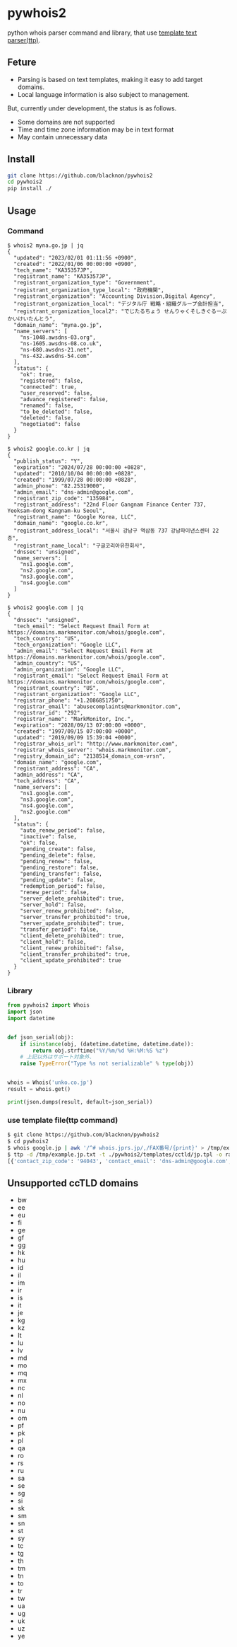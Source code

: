 pywhois2
===

python whois parser command and library, that use [template text parser(ttp)](https://github.com/dmulyalin/ttp).

## Feture

- Parsing is based on text templates, making it easy to add target domains.
- Local language information is also subject to management.

But, currently under development, the status is as follows.

- Some domains are not supported
- Time and time zone information may be in text format
- May contain unnecessary data

## Install

```bash
git clone https://github.com/blacknon/pywhois2
cd pywhois2
pip install ./
```

## Usage

### Command

```shell
$ whois2 myna.go.jp | jq
{
  "updated": "2023/02/01 01:11:56 +0900",
  "created": "2022/01/06 00:00:00 +0900",
  "tech_name": "KA35357JP",
  "registrant_name": "KA35357JP",
  "registrant_organization_type": "Government",
  "registrant_organization_type_local": "政府機関",
  "registrant_organization": "Accounting Division,Digital Agency",
  "registrant_organization_local": "デジタル庁 戦略・組織グループ会計担当",
  "registrant_organization_local2": "でじたるちょう せんりゃくそしきぐるーぷ かいけいたんとう",
  "domain_name": "myna.go.jp",
  "name_servers": [
    "ns-1048.awsdns-03.org",
    "ns-1605.awsdns-08.co.uk",
    "ns-680.awsdns-21.net",
    "ns-432.awsdns-54.com"
  ],
  "status": {
    "ok": true,
    "registered": false,
    "connected": true,
    "user_reserved": false,
    "advance_registered": false,
    "renamed": false,
    "to_be_deleted": false,
    "deleted": false,
    "negotiated": false
  }
}

$ whois2 google.co.kr | jq
{
  "publish_status": "Y",
  "expiration": "2024/07/28 00:00:00 +0828",
  "updated": "2010/10/04 00:00:00 +0828",
  "created": "1999/07/28 00:00:00 +0828",
  "admin_phone": "82.25319000",
  "admin_email": "dns-admin@google.com",
  "registrant_zip_code": "135984",
  "registrant_address": "22nd Floor Gangnam Finance Center 737, Yeoksam-dong Kangnam-ku Seoul",
  "registrant_name": "Google Korea, LLC",
  "domain_name": "google.co.kr",
  "registrant_address_local": "서울시 강남구 역삼동 737 강남파이낸스센터 22층",
  "registrant_name_local": "구글코리아유한회사",
  "dnssec": "unsigned",
  "name_servers": [
    "ns1.google.com",
    "ns2.google.com",
    "ns3.google.com",
    "ns4.google.com"
  ]
}

$ whois2 google.com | jq
{
  "dnssec": "unsigned",
  "tech_email": "Select Request Email Form at https://domains.markmonitor.com/whois/google.com",
  "tech_country": "US",
  "tech_organization": "Google LLC",
  "admin_email": "Select Request Email Form at https://domains.markmonitor.com/whois/google.com",
  "admin_country": "US",
  "admin_organization": "Google LLC",
  "registrant_email": "Select Request Email Form at https://domains.markmonitor.com/whois/google.com",
  "registrant_country": "US",
  "registrant_organization": "Google LLC",
  "registrar_phone": "+1.2086851750",
  "registrar_email": "abusecomplaints@markmonitor.com",
  "registrar_id": "292",
  "registrar_name": "MarkMonitor, Inc.",
  "expiration": "2028/09/13 07:00:00 +0000",
  "created": "1997/09/15 07:00:00 +0000",
  "updated": "2019/09/09 15:39:04 +0000",
  "registrar_whois_url": "http://www.markmonitor.com",
  "registrar_whois_server": "whois.markmonitor.com",
  "registry_domain_id": "2138514_domain_com-vrsn",
  "domain_name": "google.com",
  "registrant_address": "CA",
  "admin_address": "CA",
  "tech_address": "CA",
  "name_servers": [
    "ns1.google.com",
    "ns3.google.com",
    "ns4.google.com",
    "ns2.google.com"
  ],
  "status": {
    "auto_renew_period": false,
    "inactive": false,
    "ok": false,
    "pending_create": false,
    "pending_delete": false,
    "pending_renew": false,
    "pending_restore": false,
    "pending_transfer": false,
    "pending_update": false,
    "redemption_period": false,
    "renew_period": false,
    "server_delete_prohibited": true,
    "server_hold": false,
    "server_renew_prohibited": false,
    "server_transfer_prohibited": true,
    "server_update_prohibited": true,
    "transfer_period": false,
    "client_delete_prohibited": true,
    "client_hold": false,
    "client_renew_prohibited": false,
    "client_transfer_prohibited": true,
    "client_update_prohibited": true
  }
}
```

### Library

```python
from pywhois2 import Whois
import json
import datetime


def json_serial(obj):
    if isinstance(obj, (datetime.datetime, datetime.date)):
        return obj.strftime("%Y/%m/%d %H:%M:%S %z")
    # 上記以外はサポート対象外.
    raise TypeError("Type %s not serializable" % type(obj))


whois = Whois('unko.co.jp')
result = whois.get()

print(json.dumps(result, default=json_serial))
```

### use template file(ttp command)

```bash
$ git clone https://github.com/blacknon/pywhois2
$ cd pywhois2
$ whois google.jp | awk '/^# whois.jprs.jp/,/FAX番号/{print}' > /tmp/example.jp.txt
$ ttp -d /tmp/example.jp.txt -t ./pywhois2/templates/cctld/jp.tpl -o raw
[{'contact_zip_code': '94043', 'contact_email': 'dns-admin@google.com', 'contact_name': 'Google LLC', 'contact_name_local': 'Google LLC', 'updated': datetime.datetime(2023, 6, 1, 1, 5, 7, tzinfo=datetime.timezone(datetime.timedelta(seconds=32400))), 'expiration': datetime.datetime(2024, 5, 31, 0, 0, tzinfo=datetime.timezone(datetime.timedelta(seconds=32400))), 'created': datetime.datetime(2005, 5, 30, 0, 0, tzinfo=datetime.timezone(datetime.timedelta(seconds=32400))), 'registrant_name': 'Google LLC', 'registrant_name_local': 'Google LLC', 'domain_name': 'google.jp', 'name_servers': ['ns1.google.com', 'ns2.google.com', 'ns3.google.com', 'ns4.google.com'], 'status': {'ok': True, 'hold': False, 'to_be_suspended': False, 'suspended': False}, 'contact_address': 'Mountain View, 1600 Amphitheatre Parkway, CA', 'contact_fax': '16502530001', 'contact_phone': '16502530000', 'contact_address_local': 'Mountain View 1600 Amphitheatre Parkway CA'}]
```

## Unsupported ccTLD domains

- bw
- ee
- eu
- fi
- ge
- gf
- gg
- hk
- hu
- id
- il
- im
- ir
- is
- it
- je
- kg
- kz
- lt
- lu
- lv
- md
- mo
- mq
- mx
- nc
- nl
- no
- nu
- om
- pf
- pk
- pl
- qa
- ro
- rs
- ru
- sa
- se
- sg
- si
- sk
- sm
- sn
- st
- sy
- tc
- tg
- th
- tm
- tn
- to
- tr
- tw
- ua
- ug
- uk
- uz
- ye
